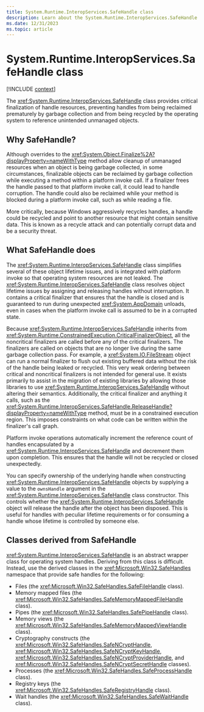 ```yaml
---
title: System.Runtime.InteropServices.SafeHandle class
description: Learn about the System.Runtime.InteropServices.SafeHandle class.
ms.date: 12/31/2023
ms.topic: article
---
```

# System.Runtime.InteropServices.SafeHandle class

[!INCLUDE [context](includes/context.md)]

The <xref:System.Runtime.InteropServices.SafeHandle> class provides critical finalization of handle resources, preventing handles from being reclaimed prematurely by garbage collection and from being recycled by the operating system to reference unintended unmanaged objects.

## Why SafeHandle?

Although overrides to the <xref:System.Object.Finalize%2A?displayProperty=nameWithType> method allow cleanup of unmanaged resources when an object is being garbage collected, in some circumstances, finalizable objects can be reclaimed by garbage collection while executing a method within a platform invoke call. If a finalizer frees the handle passed to that platform invoke call, it could lead to handle corruption. The handle could also be reclaimed while your method is blocked during a platform invoke call, such as while reading a file.

More critically, because Windows aggressively recycles handles, a handle could be recycled and point to another resource that might contain sensitive data. This is known as a recycle attack and can potentially corrupt data and be a security threat.

## What SafeHandle does

The <xref:System.Runtime.InteropServices.SafeHandle> class simplifies several of these object lifetime issues, and is integrated with platform invoke so that operating system resources are not leaked. The <xref:System.Runtime.InteropServices.SafeHandle> class resolves object lifetime issues by assigning and releasing handles without interruption. It contains a critical finalizer that ensures that the handle is closed and is guaranteed to run during unexpected <xref:System.AppDomain> unloads, even in cases when the platform invoke call is assumed to be in a corrupted state.

Because <xref:System.Runtime.InteropServices.SafeHandle> inherits from <xref:System.Runtime.ConstrainedExecution.CriticalFinalizerObject>, all the noncritical finalizers are called before any of the critical finalizers. The finalizers are called on objects that are no longer live during the same garbage collection pass. For example, a <xref:System.IO.FileStream> object can run a normal finalizer to flush out existing buffered data without the risk of the handle being leaked or recycled. This very weak ordering between critical and noncritical finalizers is not intended for general use. It exists primarily to assist in the migration of existing libraries by allowing those libraries to use <xref:System.Runtime.InteropServices.SafeHandle> without altering their semantics. Additionally, the critical finalizer and anything it calls, such as the <xref:System.Runtime.InteropServices.SafeHandle.ReleaseHandle?displayProperty=nameWithType> method, must be in a constrained execution region. This imposes constraints on what code can be written within the finalizer's call graph.

Platform invoke operations automatically increment the reference count of handles encapsulated by a <xref:System.Runtime.InteropServices.SafeHandle> and decrement them upon completion. This ensures that the handle will not be recycled or closed unexpectedly.

You can specify ownership of the underlying handle when constructing <xref:System.Runtime.InteropServices.SafeHandle> objects by supplying a value to the `ownsHandle` argument in the <xref:System.Runtime.InteropServices.SafeHandle> class constructor. This controls whether the <xref:System.Runtime.InteropServices.SafeHandle> object will release the handle after the object has been disposed. This is useful for handles with peculiar lifetime requirements or for consuming a handle whose lifetime is controlled by someone else.

## Classes derived from SafeHandle

<xref:System.Runtime.InteropServices.SafeHandle> is an abstract wrapper class for operating system handles. Deriving from this class is difficult. Instead, use the derived classes in the <xref:Microsoft.Win32.SafeHandles> namespace that provide safe handles for the following:

- Files (the <xref:Microsoft.Win32.SafeHandles.SafeFileHandle> class).
- Memory mapped files (the <xref:Microsoft.Win32.SafeHandles.SafeMemoryMappedFileHandle> class).
- Pipes (the <xref:Microsoft.Win32.SafeHandles.SafePipeHandle> class).
- Memory views (the <xref:Microsoft.Win32.SafeHandles.SafeMemoryMappedViewHandle> class).
- Cryptography constructs (the <xref:Microsoft.Win32.SafeHandles.SafeNCryptHandle>, <xref:Microsoft.Win32.SafeHandles.SafeNCryptKeyHandle>, <xref:Microsoft.Win32.SafeHandles.SafeNCryptProviderHandle>, and <xref:Microsoft.Win32.SafeHandles.SafeNCryptSecretHandle> classes).
- Processes (the <xref:Microsoft.Win32.SafeHandles.SafeProcessHandle> class).
- Registry keys (the <xref:Microsoft.Win32.SafeHandles.SafeRegistryHandle> class).
- Wait handles (the <xref:Microsoft.Win32.SafeHandles.SafeWaitHandle> class).
